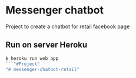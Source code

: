 # Messenger chatbot

Project to create a chatbot for retail facebook page

## Run on server Heroku

```cmd
$ heroku run web app
```"#Project" 
"# messenger-chatbot-retail" 
